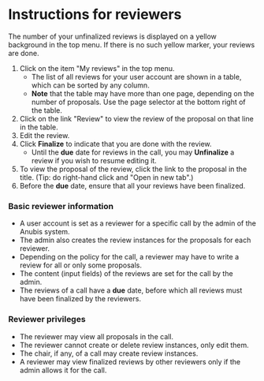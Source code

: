# Instructions for reviewers

The number of your unfinalized reviews is displayed on a yellow
background in the top menu. If there is no such yellow marker, your
reviews are done.

1. Click on the item "My reviews" in the top menu.
   - The list of all reviews for your user account are shown in a table,
     which can be sorted by any column.
   - **Note** that the table may have more than one page, depending on
     the number of proposals. Use the page selector at the bottom right of
     the table.
2. Click on the link "Review" to view the review of the proposal on
   that line in the table.
3. Edit the review.
4. Click **Finalize** to indicate that you are done with the review.
   - Until the **due** date for reviews in the call, you may
     **Unfinalize** a review if you wish to resume editing it.
5. To view the proposal of the review, click the link to the proposal
   in the title. (Tip: do right-hand click and "Open in new tab".)
6. Before the **due** date, ensure that all your reviews have been
   finalized.

### Basic reviewer information

- A user account is set as a reviewer for a specific call by the admin
  of the Anubis system.
- The admin also creates the review instances for the proposals for
  each reviewer.
- Depending on the policy for the call, a reviewer may have to write a
  review for all or only some proposals.
- The content (input fields) of the reviews are set for the call by the admin.
- The reviews of a call have a **due** date, before which all reviews must
  have been finalized by the reviewers.

### Reviewer privileges

- The reviewer may view all proposals in the call.
- The reviewer cannot create or delete review instances, only edit them.
- The chair, if any, of a call may create review instances.
- A reviewer may view finalized reviews by other reviewers only if the
  admin allows it for the call.
